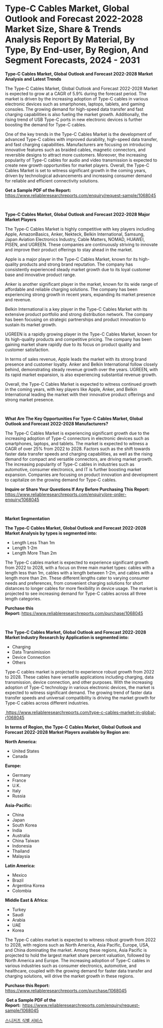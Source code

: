 <p><h1>Type-C Cables Market, Global Outlook and Forecast 2022-2028 Market Size, Share & Trends Analysis Report By Material, By Type, By End-user, By Region, And Segment Forecasts, 2024 - 2031</h1></p><p><strong>Type-C Cables Market, Global Outlook and Forecast 2022-2028 Market Analysis and Latest Trends</strong></p>
<p><p>The Type-C Cables Market, Global Outlook and Forecast 2022-2028 Market is expected to grow at a CAGR of 5.9% during the forecast period. The market is driven by the increasing adoption of Type-C cables in various electronic devices such as smartphones, laptops, tablets, and gaming consoles. The growing demand for high-speed data transfer and fast charging capabilities is also fueling the market growth. Additionally, the rising trend of USB Type-C ports in new electronic devices is further boosting the demand for Type-C cables.</p><p>One of the key trends in the Type-C Cables Market is the development of advanced Type-C cables with improved durability, high-speed data transfer, and fast charging capabilities. Manufacturers are focusing on introducing innovative features such as braided cables, magnetic connectors, and reversible designs to attract more customers. Moreover, the increasing popularity of Type-C cables for audio and video transmission is expected to create new growth opportunities for market players. Overall, the Type-C Cables Market is set to witness significant growth in the coming years, driven by technological advancements and increasing consumer demand for reliable and efficient connectivity solutions.</p></p>
<p><strong>Get a Sample PDF of the Report:&nbsp;</strong> <a href="https://www.reliableresearchreports.com/enquiry/request-sample/1068045">https://www.reliableresearchreports.com/enquiry/request-sample/1068045</a></p>
<p>&nbsp;</p>
<p><strong>Type-C Cables Market, Global Outlook and Forecast 2022-2028 Major Market Players</strong></p>
<p><p>The Type-C Cables Market is highly competitive with key players including Apple, AmazonBasics, Anker, Nekteck, Belkin International, Samsung, Japan Aviation Electronics Industry, Cable Matters, NOMAD, HUAWEI, PISEN, and UGREEN. These companies are continuously striving to innovate and improve their product offerings to stay ahead in the market.</p><p>Apple is a major player in the Type-C Cables Market, known for its high-quality products and strong brand reputation. The company has consistently experienced steady market growth due to its loyal customer base and innovative product range.</p><p>Anker is another significant player in the market, known for its wide range of affordable and reliable charging solutions. The company has been experiencing strong growth in recent years, expanding its market presence and revenue.</p><p>Belkin International is a key player in the Type-C Cables Market with its extensive product portfolio and strong distribution network. The company has been focusing on strategic partnerships and product innovation to sustain its market growth.</p><p>UGREEN is a rapidly growing player in the Type-C Cables Market, known for its high-quality products and competitive pricing. The company has been gaining market share rapidly due to its focus on product quality and customer satisfaction.</p><p>In terms of sales revenue, Apple leads the market with its strong brand presence and customer loyalty. Anker and Belkin International follow closely behind, demonstrating steady revenue growth over the years. UGREEN, with its rapid market expansion, is also experiencing substantial revenue growth.</p><p>Overall, the Type-C Cables Market is expected to witness continued growth in the coming years, with key players like Apple, Anker, and Belkin International leading the market with their innovative product offerings and strong market presence.</p></p>
<p>&nbsp;</p>
<p><strong>What Are The Key Opportunities For Type-C Cables Market, Global Outlook and Forecast 2022-2028 Manufacturers?</strong></p>
<p><p>The Type-C Cables Market is experiencing significant growth due to the increasing adoption of Type-C connectors in electronic devices such as smartphones, laptops, and tablets. The market is expected to witness a CAGR of over 25% from 2022 to 2028. Factors such as the shift towards faster data transfer speeds and charging capabilities, as well as the rising demand for compact and versatile connectors, are driving market growth. The increasing popularity of Type-C cables in industries such as automotive, consumer electronics, and IT is further boosting market expansion. Companies are focusing on product innovation and development to capitalize on the growing demand for Type-C cables.</p></p>
<p><strong>Inquire or Share Your Questions If Any Before Purchasing This Report:</strong> <a href="https://www.reliableresearchreports.com/enquiry/pre-order-enquiry/1068045">https://www.reliableresearchreports.com/enquiry/pre-order-enquiry/1068045</a></p>
<p>&nbsp;</p>
<p><strong>Market Segmentation</strong></p>
<p><strong>The Type-C Cables Market, Global Outlook and Forecast 2022-2028 Market Analysis by types is segmented into:</strong></p>
<p><ul><li>Length Less Than 1m</li><li>Length 1-2m</li><li>Length More Than 2m</li></ul></p>
<p><p>The Type-C cables market is expected to experience significant growth from 2022 to 2028, with a focus on three main market types: cables with a length less than 1m, cables with a length between 1-2m, and cables with a length more than 2m. These different lengths cater to varying consumer needs and preferences, from convenient charging solutions for short distances to longer cables for more flexibility in device usage. The market is projected to see increasing demand for Type-C cables across all three length categories.</p></p>
<p><strong>Purchase this Report:&nbsp;</strong><a href="https://www.reliableresearchreports.com/purchase/1068045">https://www.reliableresearchreports.com/purchase/1068045</a></p>
<p>&nbsp;</p>
<p><strong>The Type-C Cables Market, Global Outlook and Forecast 2022-2028 Market Industry Research by Application is segmented into:</strong></p>
<p><ul><li>Charging</li><li>Data Transimission</li><li>Device Connection</li><li>Others</li></ul></p>
<p><p>Type-C cables market is projected to experience robust growth from 2022 to 2028. These cables have versatile applications including charging, data transmission, device connection, and other purposes. With the increasing adoption of Type-C technology in various electronic devices, the market is expected to witness significant demand. The growing trend of faster data transfer speeds and universal compatibility is driving the market growth for Type-C cables across different industries.</p></p>
<p><a href="https://www.reliableresearchreports.com/type-c-cables-market-in-global-r1068045">&nbsp;https://www.reliableresearchreports.com/type-c-cables-market-in-global-r1068045</a></p>
<p><strong>In terms of Region, the Type-C Cables Market, Global Outlook and Forecast 2022-2028 Market Players available by Region are:</strong></p>
<p>
    <p> <strong> North America: </strong>
        <ul>
            <li>United States</li>
            <li>Canada</li>
        </ul>
        </p> 
    <p> <strong> Europe: </strong>
        <ul>
            <li>Germany</li>
            <li>France</li>
            <li>U.K.</li>
            <li>Italy</li>
            <li>Russia</li>
        </ul>
        </p> 
    <p> <strong> Asia-Pacific: </strong>
        <ul>
            <li>China</li>
            <li>Japan</li>
            <li>South Korea</li>
            <li>India</li>
            <li>Australia</li>
            <li>China Taiwan</li>
            <li>Indonesia</li>
            <li>Thailand</li>
            <li>Malaysia</li>
        </ul>
        </p> 
    <p> <strong> Latin America: </strong>
        <ul>
            <li>Mexico</li>
            <li>Brazil</li>
            <li>Argentina Korea</li>
            <li>Colombia</li>
        </ul>
        </p> 
    <p> <strong> Middle East & Africa: </strong>
        <ul>
            <li>Turkey</li>
            <li>Saudi</li>
            <li>Arabia</li>
            <li>UAE</li>
            <li>Korea</li>
        </ul>
    </p>
    </p>
<p><p>The Type-C cables market is expected to witness robust growth from 2022 to 2028, with regions such as North America, Asia Pacific, Europe, USA, and China dominating the market. Among these regions, Asia Pacific is projected to hold the largest market share percent valuation, followed by North America and Europe. The increasing adoption of Type-C cables in various industries such as consumer electronics, automotive, and healthcare, coupled with the growing demand for faster data transfer and charging solutions, will drive the market growth in these regions.</p></p>
<p><strong>Purchase this Report: </strong><a href="https://www.reliableresearchreports.com/purchase/1068045">https://www.reliableresearchreports.com/purchase/1068045</a></p>
<p>&nbsp;<strong>Get a Sample PDF of the Report:&nbsp;&nbsp;</strong><a href="https://www.reliableresearchreports.com/enquiry/request-sample/1068045">https://www.reliableresearchreports.com/enquiry/request-sample/1068045</a></p>
<p><strong></strong></p>
<p><p><a href="https://github.com/mpodehpw07370073/Market-Research-Report-List-2/blob/main/466324880240.md">스니커즈 식별 서비스</a></p></p>